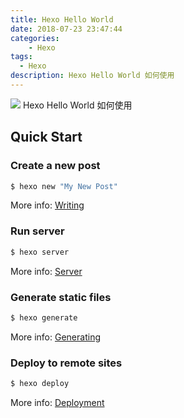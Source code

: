 ```yaml
---
title: Hexo Hello World
date: 2018-07-23 23:47:44
categories:
    - Hexo
tags:
  - Hexo
description: Hexo Hello World 如何使用
---
```

![](/images/hello-world.jpg "")
 Hexo Hello World 如何使用
<!--more-->
## Quick Start

### Create a new post

``` bash
$ hexo new "My New Post"
```

More info: [Writing](https://hexo.io/docs/writing.html)

### Run server

``` bash
$ hexo server
```

More info: [Server](https://hexo.io/docs/server.html)

### Generate static files

``` bash
$ hexo generate
```

More info: [Generating](https://hexo.io/docs/generating.html)

### Deploy to remote sites

``` bash
$ hexo deploy
```

More info: [Deployment](https://hexo.io/docs/deployment.html)
